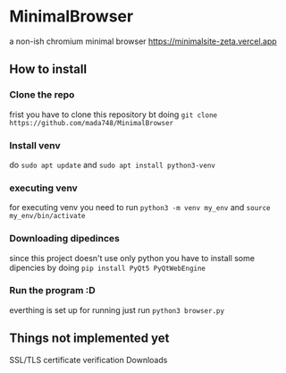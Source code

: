 # MinimalBrowser
a non-ish chromium minimal browser
https://minimalsite-zeta.vercel.app
## How to install
### Clone the repo
frist you have to clone this repository bt doing
```git clone https://github.com/mada748/MinimalBrowser```
### Install venv
do ```sudo apt update``` and ```sudo apt install python3-venv```
### executing venv
for executing venv you need to run ```python3 -m venv my_env``` and ```source my_env/bin/activate```
### Downloading dipedinces
since this project doesn't use only python you have to install some dipencies by doing ```pip install PyQt5 PyQtWebEngine```
### Run the program :D
everthing is set up for running just run ```python3 browser.py```

## Things not implemented yet
SSL/TLS certificate verification
Downloads

